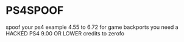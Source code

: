 # PS4SPOOF
spoof your ps4 example 4.55 to 6.72 for game backports 
you need a HACKED PS4 9.00 OR LOWER
credits to zerofo
